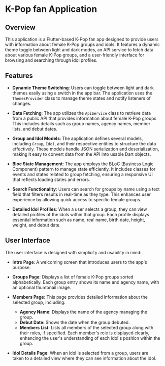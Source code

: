 # K-Pop fan Application

## Overview

This application is a Flutter-based K-Pop fan app designed to provide users with information about female K-Pop groups and idols. It features a dynamic theme toggle between light and dark modes, an API service to fetch data about various female K-Pop groups, and a user-friendly interface for browsing and searching through idol profiles.

## Features

- **Dynamic Theme Switching**: Users can toggle between light and dark themes easily using a switch in the app bar. The application uses the `ThemesProvider` class to manage theme states and notify listeners of changes.

- **Data Fetching**: The app utilizes the `ApiService` class to retrieve data from a public API that provides information about female K-Pop groups. This includes details such as group names, agency names, member lists, and debut dates.

- **Group and Idol Models**: The application defines several models, including `Group`, `Idol`, and their respective entities to structure the data effectively. These models handle JSON serialization and deserialization, making it easy to convert data from the API into usable Dart objects.

- **Bloc State Management**: The app employs the BLoC (Business Logic Component) pattern to manage state efficiently. It includes classes for events and states related to group fetching, ensuring a responsive UI that reflects loading states and errors.

- **Search Functionality**: Users can search for groups by name using a text field that filters results in real-time as they type. This enhances user experience by allowing quick access to specific female groups.

- **Detailed Idol Profiles**: When a user selects a group, they can view detailed profiles of the idols within that group. Each profile displays essential information such as name, real name, birth date, height, weight, and debut date.

## User Interface

The user interface is designed with simplicity and usability in mind:

- **Intro Page**: A welcoming screen that introduces users to the app's purpose.

- **Groups Page**: Displays a list of female K-Pop groups sorted alphabetically. Each group entry shows its name and agency name, with an optional thumbnail image.

- **Members Page**: This page provides detailed information about the selected group, including:
    - **Agency Name**: Displays the name of the agency managing the group.
    - **Debut Date**: Shows the date when the group debuted.
    - **Members List**: Lists all members of the selected group along with their roles, if specified. Each member's role is displayed clearly, enhancing the user's understanding of each idol's position within the group.
  
- **Idol Details Page**: When an idol is selected from a group, users are taken to a detailed view where they can see information about the idol.


